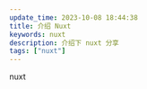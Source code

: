 ```yaml
---
update_time: 2023-10-08 18:44:38
title: 介绍 Nuxt
keywords: nuxt
description: 介绍下 nuxt 分享
tags: ["nuxt"]
---
```


nuxt
